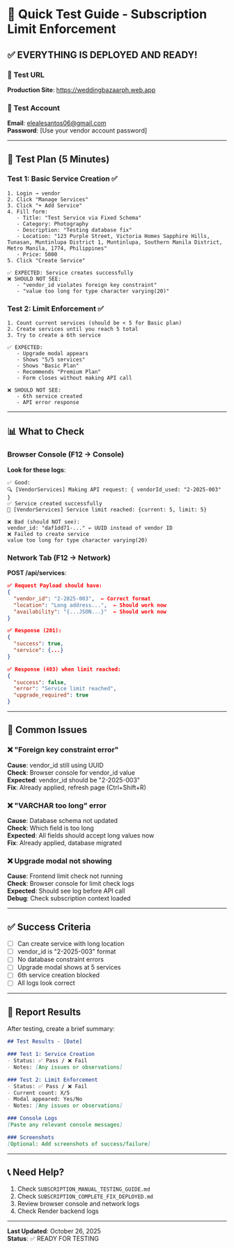 # 🚀 Quick Test Guide - Subscription Limit Enforcement

## ✅ EVERYTHING IS DEPLOYED AND READY!

### 🔗 Test URL
**Production Site**: https://weddingbazaarph.web.app

### 👤 Test Account
**Email**: elealesantos06@gmail.com  
**Password**: [Use your vendor account password]

---

## 🧪 Test Plan (5 Minutes)

### Test 1: Basic Service Creation ✅
```
1. Login → vendor
2. Click "Manage Services"
3. Click "+ Add Service"
4. Fill form:
   - Title: "Test Service via Fixed Schema"
   - Category: Photography
   - Description: "Testing database fix"
   - Location: "123 Purple Street, Victoria Homes Sapphire Hills, Tunasan, Muntinlupa District 1, Muntinlupa, Southern Manila District, Metro Manila, 1774, Philippines"
   - Price: 5000
5. Click "Create Service"

✅ EXPECTED: Service creates successfully
❌ SHOULD NOT SEE:
   - "vendor_id violates foreign key constraint"
   - "value too long for type character varying(20)"
```

### Test 2: Limit Enforcement ✅
```
1. Count current services (should be < 5 for Basic plan)
2. Create services until you reach 5 total
3. Try to create a 6th service

✅ EXPECTED: 
   - Upgrade modal appears
   - Shows "5/5 services"
   - Shows "Basic Plan"
   - Recommends "Premium Plan"
   - Form closes without making API call

❌ SHOULD NOT SEE:
   - 6th service created
   - API error response
```

---

## 📊 What to Check

### Browser Console (F12 → Console)
**Look for these logs**:
```
✅ Good:
🔍 [VendorServices] Making API request: { vendorId_used: "2-2025-003" }
✅ Service created successfully
🚫 [VendorServices] Service limit reached: {current: 5, limit: 5}

❌ Bad (should NOT see):
vendor_id: "daf1dd71-..." ← UUID instead of vendor ID
❌ Failed to create service
value too long for type character varying(20)
```

### Network Tab (F12 → Network)
**POST /api/services**:
```json
✅ Request Payload should have:
{
  "vendor_id": "2-2025-003",  ← Correct format
  "location": "Long address...",  ← Should work now
  "availability": "{...JSON...}"  ← Should work now
}

✅ Response (201):
{
  "success": true,
  "service": {...}
}

✅ Response (403) when limit reached:
{
  "success": false,
  "error": "Service limit reached",
  "upgrade_required": true
}
```

---

## 🐛 Common Issues

### ❌ "Foreign key constraint error"
**Cause**: vendor_id still using UUID  
**Check**: Browser console for vendor_id value  
**Expected**: vendor_id should be "2-2025-003"  
**Fix**: Already applied, refresh page (Ctrl+Shift+R)

### ❌ "VARCHAR too long" error
**Cause**: Database schema not updated  
**Check**: Which field is too long  
**Expected**: All fields should accept long values now  
**Fix**: Already applied, database migrated

### ❌ Upgrade modal not showing
**Cause**: Frontend limit check not running  
**Check**: Browser console for limit check logs  
**Expected**: Should see log before API call  
**Debug**: Check subscription context loaded

---

## ✅ Success Criteria

- [ ] Can create service with long location
- [ ] vendor_id is "2-2025-003" format
- [ ] No database constraint errors
- [ ] Upgrade modal shows at 5 services
- [ ] 6th service creation blocked
- [ ] All logs look correct

---

## 📝 Report Results

After testing, create a brief summary:

```markdown
## Test Results - [Date]

### Test 1: Service Creation
- Status: ✅ Pass / ❌ Fail
- Notes: [Any issues or observations]

### Test 2: Limit Enforcement
- Status: ✅ Pass / ❌ Fail
- Current count: X/5
- Modal appeared: Yes/No
- Notes: [Any issues or observations]

### Console Logs
[Paste any relevant console messages]

### Screenshots
[Optional: Add screenshots of success/failure]
```

---

## 📞 Need Help?

1. Check `SUBSCRIPTION_MANUAL_TESTING_GUIDE.md`
2. Check `SUBSCRIPTION_COMPLETE_FIX_DEPLOYED.md`
3. Review browser console and network logs
4. Check Render backend logs

---

**Last Updated**: October 26, 2025  
**Status**: ✅ READY FOR TESTING

